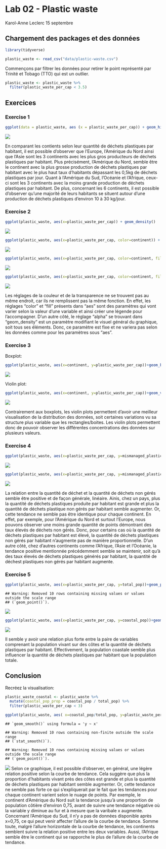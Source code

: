 Lab 02 - Plastic waste
================
Karol-Anne Leclerc
15 septembre

## Chargement des packages et des données

``` r
library(tidyverse) 
```

``` r
plastic_waste <- read_csv("data/plastic-waste.csv")
```

Commençons par filtrer les données pour retirer le point représenté par
Trinité et Tobago (TTO) qui est un outlier.

``` r
plastic_waste <- plastic_waste %>%
  filter(plastic_waste_per_cap < 3.5)
```

## Exercices

### Exercise 1

``` r
ggplot(data = plastic_waste, aes (x = plastic_waste_per_cap)) + geom_histogram(binwidth = 0.2) + facet_wrap("continent")
```

![](lab-02_files/figure-gfm/plastic-waste-continent-1.png)<!-- -->

En comparant les contients selon leur quantité de déchets plastiques par
habitant, il est possible d’observer que l’Europe, l’Amérique du Nord
ainsi que l’Asie sont les 3 continents avec les plus gros producteurs de
déchets plastiques par habitant. Plus précisément, l’Amérique du Nord,
semble être le continent avec la plus grosse production de déchets
plastiques par habitant avec le plus haut taux d’habitants dépassant les
0,5kg de déchets plastiques par jour. Quant à l’Amérique du Sud,
l’Océanie et l’Afrique, ceux-ci sont les 3 continents avec la moins
grande production de déchets plastiques par habitant. De plus,
concernant les 6 continents, il est possible d’observer qu’une majorité
de leurs habitants se situent autour d’une production de déchets
plastiques d’environ 10 à 30 kg/jour.

### Exercise 2

``` r
ggplot(plastic_waste, aes(x=plastic_waste_per_cap)) + geom_density()
```

![](lab-02_files/figure-gfm/plastic-waste-density-1.png)<!-- -->

``` r
ggplot(plastic_waste, aes(x=plastic_waste_per_cap, color=continent)) + geom_density(linewidth=0.25)
```

![](lab-02_files/figure-gfm/plastic-waste-density-2.png)<!-- -->

``` r
ggplot(plastic_waste, aes(x=plastic_waste_per_cap, color=continent, fill=continent)) + geom_density(linewidth=0.25)
```

![](lab-02_files/figure-gfm/plastic-waste-density-3.png)<!-- -->

``` r
ggplot(plastic_waste, aes(x=plastic_waste_per_cap, color=continent, fill=continent)) + geom_density(alpha=0.25, linewidth=0.25)
```

![](lab-02_files/figure-gfm/plastic-waste-density-4.png)<!-- -->

Les réglages de la couleur et de la transparence ne se trouvent pas au
même endroit, car ils ne remplissent pas la même fonction. En effet, les
réglages “color” et “fill” présents dans “aes” sont des paramètres qui
vont varier selon la valeur d’une variable et ainsi créer une légende
pour l’accompagner. D’un autre côté, le réglage “alpha” se trouvant dans
“geom_density” est un paramètre modifiant le visuel général du
graphique, soit tous ses éléments. Donc, ce paramètre est fixe et ne
variera pas selon les données comme pour les paramètres sous “aes”.

### Exercise 3

Boxplot:

``` r
ggplot(plastic_waste, aes(x=continent, y=plastic_waste_per_cap))+geom_boxplot()
```

![](lab-02_files/figure-gfm/plastic-waste-boxplot-1.png)<!-- -->

Violin plot:

``` r
ggplot(plastic_waste, aes(x=continent, y=plastic_waste_per_cap))+geom_violin()
```

![](lab-02_files/figure-gfm/plastic-waste-violin-1.png)<!-- -->

Contrairement aux boxplots, les violin plots permettent d’avoir une
meilleur visualisation de la distribution des données, soit certaines
variations vu sa structure plus variable que les rectangles/boites. Les
violin plots permettent donc de pouvoir observer les différentes
concentrations des données sur plusieurs valeurs.

### Exercise 4

``` r
ggplot(plastic_waste, aes(x=plastic_waste_per_cap, y=mismanaged_plastic_waste_per_cap))+geom_point()
```

![](lab-02_files/figure-gfm/plastic-waste-mismanaged-1.png)<!-- -->

``` r
ggplot(plastic_waste, aes(x=plastic_waste_per_cap, y=mismanaged_plastic_waste_per_cap, colour = continent))+geom_point()
```

![](lab-02_files/figure-gfm/plastic-waste-mismanaged-2.png)<!-- -->

La relation entre la quantité de déchet et la quantité de déchets non
gérés semble être positive et de façon générale, linéaire. Ainis, chez
un pays, plus la quantité de déchets plastiques produite par habitant
est grande et plus la quantité de déchets plastique non gérés par
habitant semble augmenter. Or, cette tendance ne semble pas être
identique pour chaque continent. En effet, par exemple, pour l’Amérique
du Nord et surtout l’Europe, nous pouvons observer une moins grande
quantité de points démontrant des taux élevés de déchets non gérés.
Donc, pour certains cas où la quantité de déchets plastiques par
habitant est élevé, la quantité de déchets plastiques non gérés par
habitant n’augmente pas de manière proportionnelle. D’un autre côté,
chez d’autres continents comme l’Afrique, l’Asie et l’Océanie, la
tendance positive mentionnée précédemment semble se maintenir, soit qu’à
des taux élevés de déchets plastiques générés par habitant, la quantité
de déchest plastiques non gérés par habitant augmente.

### Exercise 5

``` r
ggplot(plastic_waste, aes(x=plastic_waste_per_cap, y=total_pop))+geom_point()
```

    ## Warning: Removed 10 rows containing missing values or values outside the scale range
    ## (`geom_point()`).

![](lab-02_files/figure-gfm/plastic-waste-population-total-1.png)<!-- -->

``` r
ggplot(plastic_waste, aes(x=plastic_waste_per_cap, y=coastal_pop))+geom_point()
```

![](lab-02_files/figure-gfm/plastic-waste-population-coastal-1.png)<!-- -->

Il semble y avoir une relation plus forte entre la paire de variables
comprenant la population vivant sur des côtes et la quantité de déchets
plastiques par habitant. Effectivement, la population coastale semble
plus influencer la quantité de déchets plastiques par habitant que la
population totale.

## Conclusion

Recréez la visualisation:

``` r
plastic_waste_coastal <- plastic_waste %>% 
  mutate(coastal_pop_prop = coastal_pop / total_pop) %>%
  filter(plastic_waste_per_cap < 3)

ggplot(plastic_waste, aes( x=coastal_pop/total_pop, y=plastic_waste_per_cap))+geom_point(aes(colour = continent)) +geom_smooth(method = loess, se=TRUE, color="black") +labs(title = "Quantité de déchets plastiques vs Proportion de la population côtière", subtitle = "Selon le continent", y="Nombre de déchets plastiques par habitant", x="Proportion de la population côtière (Coastal / total population)", colour="Continent")
```

    ## `geom_smooth()` using formula = 'y ~ x'

    ## Warning: Removed 10 rows containing non-finite outside the scale range
    ## (`stat_smooth()`).

    ## Warning: Removed 10 rows containing missing values or values outside the scale range
    ## (`geom_point()`).

![](lab-02_files/figure-gfm/recreate-viz-1.png)<!-- --> Selon ce
graphique, il est possible d’observer, en général, une légère relation
positive selon la courbe de tendance. Cela suggère que plus la
proportion d’habitants vivant près des côtes est grande et plus la
quantité de déchets plastiques par habitant semble augmenter. Or, cette
tendance ne semble pas forte ce qui s’expliquerait par le fait que les
tendances pour chaque continent varient selon le nuage de points. Par
exemple, le continent d’Amérique du Nord suit la tendance jusqu’à une
proportion de population côtière d’environ 0,75, avant de suivre une
tendance négative où la variable y diminue au fur et à mesure que la
varibale x augmente. Concernant l’Amérique du Sud, il n’y a pas de
données disponible après x=0,75, ce qui peut venir affecter l’allure de
la courbe de tendance. Somme toute, malgré l’allure horizontale de la
courbe de tendance, les continents semblent suivre la relation positive
entre les deux variables. Aussi, l’Afrique semble être le continent qui
se rapporche le plus de l’allure de la courbe de tendance.
